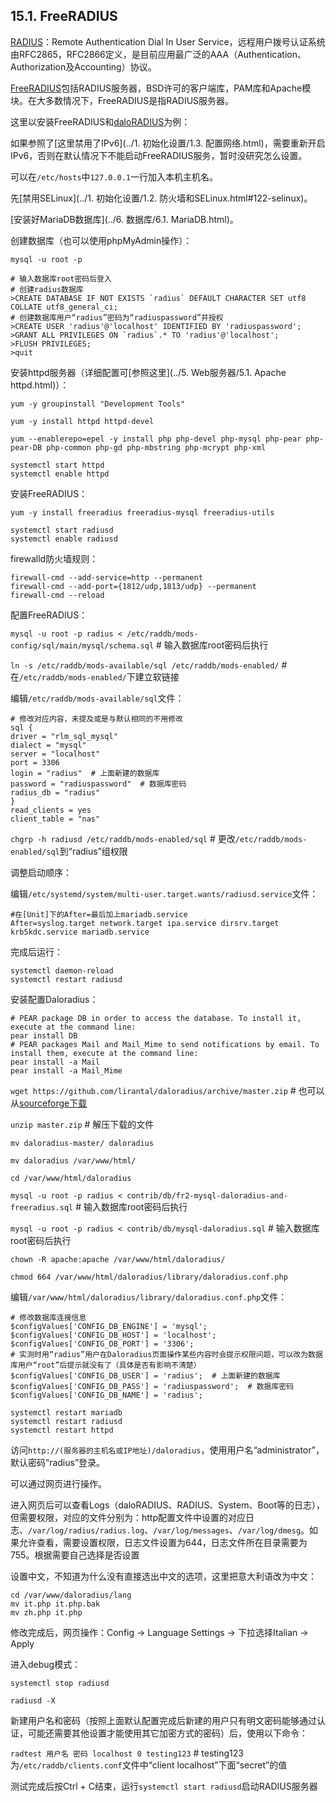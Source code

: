 ## 15.1. FreeRADIUS

[RADIUS](https://en.wikipedia.org/wiki/RADIUS)：Remote Authentication Dial In User Service，远程用户拨号认证系统由RFC2865，RFC2866定义，是目前应用最广泛的AAA（Authentication、Authorization及Accounting）协议。

[FreeRADIUS](http://freeradius.org/)包括RADIUS服务器，BSD许可的客户端库，PAM库和Apache模块。在大多数情况下，FreeRADIUS是指RADIUS服务器。

这里以安装FreeRADIUS和[daloRADIUS](http://www.daloradius.com/)为例：

如果参照了[这里禁用了IPv6](../1. 初始化设置/1.3. 配置网络.html)，需要重新开启IPv6，否则在默认情况下不能启动FreeRADIUS服务，暂时没研究怎么设置。

可以在`/etc/hosts`中`127.0.0.1`一行加入本机主机名。

先[禁用SELinux](../1. 初始化设置/1.2. 防火墙和SELinux.html#122-selinux)。

[安装好MariaDB数据库](../6. 数据库/6.1. MariaDB.html)。

创建数据库（也可以使用phpMyAdmin操作）：

`mysql -u root -p`

```
# 输入数据库root密码后登入
# 创建radius数据库
>CREATE DATABASE IF NOT EXISTS `radius` DEFAULT CHARACTER SET utf8 COLLATE utf8_general_ci;
# 创建数据库用户“radius”密码为“radiuspassword”并授权
>CREATE USER 'radius'@'localhost' IDENTIFIED BY 'radiuspassword';
>GRANT ALL PRIVILEGES ON `radius`.* TO 'radius'@'localhost';
>FLUSH PRIVILEGES;
>quit
```

安装httpd服务器（详细配置可[参照这里](../5. Web服务器/5.1. Apache httpd.html)）：

`yum -y groupinstall "Development Tools"`

`yum -y install httpd httpd-devel`

`yum --enablerepo=epel -y install php php-devel php-mysql php-pear php-pear-DB php-common php-gd php-mbstring php-mcrypt php-xml`

```
systemctl start httpd
systemctl enable httpd
```

安装FreeRADIUS：

`yum -y install freeradius freeradius-mysql freeradius-utils`

```
systemctl start radiusd
systemctl enable radiusd
```

firewalld防火墙规则：

```
firewall-cmd --add-service=http --permanent
firewall-cmd --add-port={1812/udp,1813/udp} --permanent
firewall-cmd --reload
```

配置FreeRADIUS：

`mysql -u root -p radius < /etc/raddb/mods-config/sql/main/mysql/schema.sql` # 输入数据库root密码后执行

`ln -s /etc/raddb/mods-available/sql /etc/raddb/mods-enabled/` # 在`/etc/raddb/mods-enabled/`下建立软链接

编辑`/etc/raddb/mods-available/sql`文件：

```
# 修改对应内容，未提及或是与默认相同的不用修改
sql {
driver = "rlm_sql_mysql"
dialect = "mysql"
server = "localhost"
port = 3306
login = "radius"  # 上面新建的数据库
password = "radiuspassword"  # 数据库密码
radius_db = "radius"
}
read_clients = yes
client_table = "nas"
```

`chgrp -h radiusd /etc/raddb/mods-enabled/sql` # 更改`/etc/raddb/mods-enabled/sql`到“radius”组权限

调整启动顺序：

编辑`/etc/systemd/system/multi-user.target.wants/radiusd.service`文件：

```
#在[Unit]下的After=最后加上mariadb.service
After=syslog.target network.target ipa.service dirsrv.target krb5kdc.service mariadb.service
```

完成后运行：

```
systemctl daemon-reload
systemctl restart radiusd
```

安装配置Daloradius：

```
# PEAR package DB in order to access the database. To install it, execute at the command line:
pear install DB
# PEAR packages Mail and Mail_Mime to send notifications by email. To install them, execute at the command line:
pear install -a Mail
pear install -a Mail_Mime
```

`wget https://github.com/lirantal/daloradius/archive/master.zip` # 也可以从[sourceforge下载](https://sourceforge.net/projects/daloradius/)

`unzip master.zip` # 解压下载的文件

`mv daloradius-master/ daloradius`

`mv daloradius /var/www/html/`

`cd /var/www/html/daloradius`

`mysql -u root -p radius < contrib/db/fr2-mysql-daloradius-and-freeradius.sql` # 输入数据库root密码后执行

`mysql -u root -p radius < contrib/db/mysql-daloradius.sql` # 输入数据库root密码后执行

`chown -R apache:apache /var/www/html/daloradius/`

`chmod 664 /var/www/html/daloradius/library/daloradius.conf.php`

编辑`/var/www/html/daloradius/library/daloradius.conf.php`文件：

```
# 修改数据库连接信息
$configValues['CONFIG_DB_ENGINE'] = 'mysql';
$configValues['CONFIG_DB_HOST'] = 'localhost';
$configValues['CONFIG_DB_PORT'] = '3306';
# 实测时用“radius”用户在Daloradius页面操作某些内容时会提示权限问题，可以改为数据库用户“root”后提示就没有了（具体是否有影响不清楚）
$configValues['CONFIG_DB_USER'] = 'radius';  # 上面新建的数据库
$configValues['CONFIG_DB_PASS'] = 'radiuspassword';  # 数据库密码
$configValues['CONFIG_DB_NAME'] = 'radius';
```

```
systemctl restart mariadb
systemctl restart radiusd
systemctl restart httpd
```

访问`http://(服务器的主机名或IP地址)/daloradius`，使用用户名“administrator”，默认密码“radius”登录。

可以通过网页进行操作。

进入网页后可以查看Logs（daloRADIUS、RADIUS、System、Boot等的日志），但需要权限，对应的文件分别为：http配置文件中设置的对应日志、`/var/log/radius/radius.log`、`/var/log/messages`、`/var/log/dmesg`。如果允许查看，需要设置权限，日志文件设置为644，日志文件所在目录需要为755。根据需要自己选择是否设置

设置中文，不知道为什么没有直接选出中文的选项，这里把意大利语改为中文：

```
cd /var/www/daloradius/lang
mv it.php it.php.bak
mv zh.php it.php
```

修改完成后，网页操作：Config -> Language Settings -> 下拉选择Italian -> Apply

进入debug模式：

`systemctl stop radiusd`

`radiusd -X`

新建用户名和密码（按照上面默认配置完成后新建的用户只有明文密码能够通过认证，可能还需要其他设置才能使用其它加密方式的密码）后，使用以下命令：

`radtest 用户名 密码 localhost 0 testing123` # testing123为`/etc/raddb/clients.conf`文件中“client localhost”下面“secret”的值

测试完成后按Ctrl + C结束，运行`systemctl start radiusd`启动RADIUS服务器
